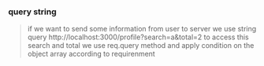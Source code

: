 ### query string

> if we want to send some information from user to server we use string query
> http://localhost:3000/profile?search=a&total=2
> to access this search and total we use req.query method
> and apply condition on the object array according to requirenment
